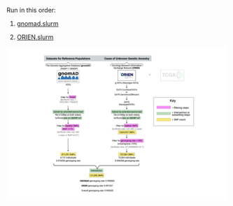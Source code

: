 Run in this order:

1) [gnomad.slurm](https://github.com/MDPostel/ORIEN_Ancestry_Working_Group/blob/main/Ancestry_Informative_SNPs/gnomad.slurm)

2) [ORIEN.slurm](https://github.com/MDPostel/ORIEN_Ancestry_Working_Group/blob/main/Ancestry_Informative_SNPs/ORIEN.slurm)



![Methods](https://github.com/MDPostel/ORIEN_Ancestry_Working_Group/blob/main/Ancestry_Informative_SNPs/AIMs_May2022.jpeg)
